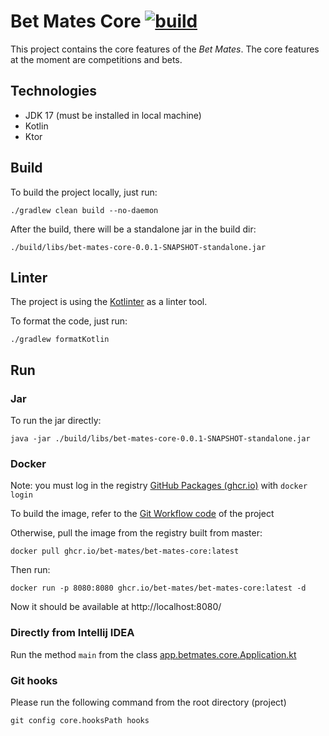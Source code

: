 # Bet Mates Core [![build](https://github.com/bet-mates/bet-mates-core/actions/workflows/gradle.yml/badge.svg?branch=main)](https://github.com/bet-mates/bet-mates-core/actions/workflows/gradle.yml)

This project contains the core features of the *Bet Mates*. The core features at the moment are competitions and bets.

## Technologies

- JDK 17 (must be installed in local machine)
- Kotlin
- Ktor

## Build

To build the project locally, just run:

```
./gradlew clean build --no-daemon
```

After the build, there will be a standalone jar in the build dir:

`./build/libs/bet-mates-core-0.0.1-SNAPSHOT-standalone.jar`

## Linter

The project is using the [Kotlinter](https://github.com/jeremymailen/kotlinter-gradle) as a linter tool.

To format the code, just run:

```
./gradlew formatKotlin
```

## Run
### Jar

To run the jar directly:

```
java -jar ./build/libs/bet-mates-core-0.0.1-SNAPSHOT-standalone.jar
```

### Docker

Note: you must log in the registry [GitHub Packages (ghcr.io)](https://docs.github.com/en/packages/working-with-a-github-packages-registry/working-with-the-container-registry) with `docker login`

To build the image, refer to the [Git Workflow code](https://github.com/bet-mates/bet-mates-core/blob/main/.github/workflows/gradle.yml#L70-L73) of the project

Otherwise, pull the image from the registry built from master:
```
docker pull ghcr.io/bet-mates/bet-mates-core:latest
```
Then run:
```
docker run -p 8080:8080 ghcr.io/bet-mates/bet-mates-core:latest -d
```
Now it should be available at http://localhost:8080/

### Directly from Intellij IDEA

Run the method `main` from the class [app.betmates.core.Application.kt](https://github.com/bet-mates/bet-mates-core/blob/main/src/main/kotlin/app/betmates/core/Application.kt#L9-L10)

### Git hooks

Please run the following command from the root directory (project)
```
git config core.hooksPath hooks
```
